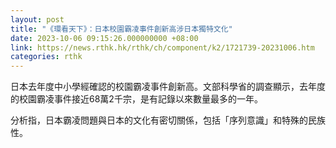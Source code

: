 ```yaml
---
layout: post
title: "《環看天下》：日本校園霸凌事件創新高涉日本獨特文化"
date: 2023-10-06 09:15:26.000000000 +08:00
link: https://news.rthk.hk/rthk/ch/component/k2/1721739-20231006.htm
categories: rthk
---
```


日本去年度中小學經確認的校園霸凌事件創新高。文部科學省的調查顯示，去年度的校園霸凌事件接近68萬2千宗，是有記錄以來數量最多的一年。

分析指，日本霸凌問題與日本的文化有密切關係，包括「序列意識」和特殊的民族性。
